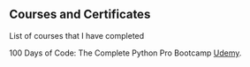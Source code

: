 ## Courses and Certificates
List of courses that I have completed

100 Days of Code: The Complete Python Pro Bootcamp  [Udemy](https://www.udemy.com/course/100-days-of-code/).

